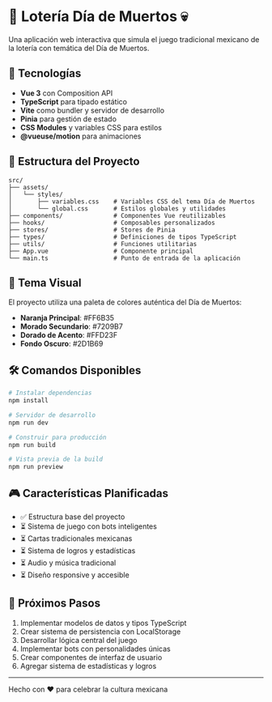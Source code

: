 # 🎲 Lotería Día de Muertos 💀

Una aplicación web interactiva que simula el juego tradicional mexicano de la lotería con temática del Día de Muertos.

## 🚀 Tecnologías

- **Vue 3** con Composition API
- **TypeScript** para tipado estático
- **Vite** como bundler y servidor de desarrollo
- **Pinia** para gestión de estado
- **CSS Modules** y variables CSS para estilos
- **@vueuse/motion** para animaciones

## 📁 Estructura del Proyecto

```
src/
├── assets/
│   └── styles/
│       ├── variables.css    # Variables CSS del tema Día de Muertos
│       └── global.css       # Estilos globales y utilidades
├── components/              # Componentes Vue reutilizables
├── hooks/                   # Composables personalizados
├── stores/                  # Stores de Pinia
├── types/                   # Definiciones de tipos TypeScript
├── utils/                   # Funciones utilitarias
├── App.vue                  # Componente principal
└── main.ts                  # Punto de entrada de la aplicación
```

## 🎨 Tema Visual

El proyecto utiliza una paleta de colores auténtica del Día de Muertos:
- **Naranja Principal**: #FF6B35
- **Morado Secundario**: #7209B7  
- **Dorado de Acento**: #FFD23F
- **Fondo Oscuro**: #2D1B69

## 🛠️ Comandos Disponibles

```bash
# Instalar dependencias
npm install

# Servidor de desarrollo
npm run dev

# Construir para producción
npm run build

# Vista previa de la build
npm run preview
```

## 🎮 Características Planificadas

- ✅ Estructura base del proyecto
- ⏳ Sistema de juego con bots inteligentes
- ⏳ Cartas tradicionales mexicanas
- ⏳ Sistema de logros y estadísticas
- ⏳ Audio y música tradicional
- ⏳ Diseño responsive y accesible

## 🌟 Próximos Pasos

1. Implementar modelos de datos y tipos TypeScript
2. Crear sistema de persistencia con LocalStorage
3. Desarrollar lógica central del juego
4. Implementar bots con personalidades únicas
5. Crear componentes de interfaz de usuario
6. Agregar sistema de estadísticas y logros

---

Hecho con ❤️ para celebrar la cultura mexicana